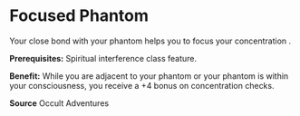 ﻿---
cssclass: [feats]

---
# Focused Phantom

Your close bond with your phantom helps you to focus your concentration .

**Prerequisites:** Spiritual interference class feature.

**Benefit:** While you are adjacent to your phantom or your phantom is within your consciousness, you receive a +4 bonus on concentration checks.

**Source** Occult Adventures